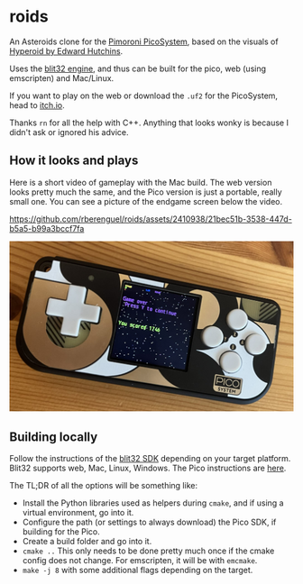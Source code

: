# roids

An Asteroids clone for the [Pimoroni PicoSystem](https://shop.pimoroni.com/products/picosystem?variant=32369546985555), based on the visuals of [Hyperoid by Edward Hutchins](https://www.mobygames.com/game/12949/hyperoid/).

Uses the [blit32 engine](https://github.com/32blit/32blit-sdk), and thus can be built for the pico, web (using emscripten) and Mac/Linux.

If you want to play on the web or download the `.uf2` for the PicoSystem, head to [itch.io](https://rberenguel.itch.io/roids).

Thanks `rn` for all the help with C++. Anything that looks wonky is because I didn't ask or ignored his advice.

## How it looks and plays

Here is a short video of gameplay with the Mac build. The web version looks pretty much the same, and the Pico version is just a portable, really small one. You can see a picture of the endgame screen below the video.

https://github.com/rberenguel/roids/assets/2410938/21bec51b-3538-447d-b5a5-b99a3bccf7fa

![](media/endgame-pico.jpg)

## Building locally

Follow the instructions of the [blit32 SDK](https://github.com/32blit/32blit-sdk) depending on your target platform. Blit32 supports web, Mac, Linux, Windows. The Pico instructions are [here](https://github.com/32blit/32blit-sdk/blob/master/docs/pico.md).

The TL;DR of all the options will be something like:

- Install the Python libraries used as helpers during `cmake`, and if using a virtual environment, go into it.
- Configure the path (or settings to always download) the Pico SDK, if building for the Pico.
- Create a build folder and go into it.
- `cmake ..` This only needs to be done pretty much once if the cmake config does not change. For emscripten, it will be with `emcmake`.
- `make -j 8` with some additional flags depending on the target.

